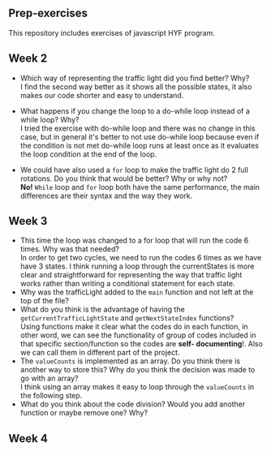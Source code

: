 ## Prep-exercises

This repository includes exercises of javascript HYF program.

## Week 2

- Which way of representing the traffic light did you find better? Why?  
  I find the second way better as it shows all the possible states, it also makes our code shorter and easy to understand.
- What happens if you change the loop to a do-while loop instead of a while loop? Why?  
  I tried the exercise with do-while loop and there was no change in this case, but in general it's better to not use do-while loop because even if the condition is not met do-while loop runs at least once as it evaluates the loop condition at the end of the loop.

- We could have also used a `for` loop to make the traffic light do 2 full rotations. Do you think that would be better? Why or why not?  
  **No!**
  `While` loop and `for` loop both have the same performance, the main differences are their syntax and the way they work.

## Week 3

- This time the loop was changed to a for loop that will run the code 6 times. Why was that needed?  
  In order to get two cycles, we need to run the codes 6 times as we have have 3 states. I think running a loop through the currentStates is more clear and straightforward for representing the way that traffic light works rather than writing a conditional statement for each state.
- Why was the trafficLight added to the `main` function and not left at the top of the file?
- What do you think is the advantage of having the `getCurrentTrafficLightState` and `getNextStateIndex` functions?  
  Using functions make it clear what the codes do in each function, in other word, we can see the functionality of group of codes included in that specific section/function so the codes are **self- documenting**!. Also we can call them in different part of the project.
- The `valueCounts` is implemented as an array. Do you think there is another way to store this? Why do you think the decision was made to go with an array?  
  I think using an array makes it easy to loop through the `valueCounts` in the following step.
- What do you think about the code division? Would you add another function or maybe remove one? Why?

## Week 4
